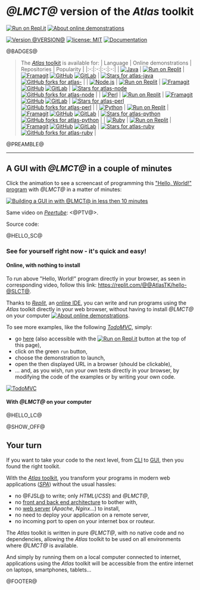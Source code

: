 # *@LMCT@* version of the *Atlas* toolkit

[![Run on Repl.it](https://q37.info/s/kpm7xhfm.png)](https://q37.info/s/@GRSS@)  [![About online demonstrations](https://img.shields.io/badge/about-online%20demonstrations-informational)](https://q37.info/s/sssznrb4)

[![Version @VERSION@](https://img.shields.io/static/v1.svg?&color=90b4ed&label=Version&message=@VERSION@&style=for-the-badge)](http://github.com/epeios-q37/atlas-@SLCT@/)
[![license: MIT](https://img.shields.io/github/license/epeios-q37/atlas-@SLCT@?color=yellow&style=for-the-badge)](https://github.com/epeios-q37/atlas-@SLCT@/blob/master/LICENSE)
[![Documentation](https://img.shields.io/static/v1?label=documentation&message=atlastk.org&color=ff69b4&style=for-the-badge)](https://atlastk.org)  

@BADGES@

<!--
Si la table ci-dessous est modifiée, alors modifier également (pages du site atlastk.org) :
- la page 'Home' ;
- la page 'Online demonstrations' ;
-->

> The [*Atlas* toolkit](https://atlastk.org) is available for:
> | Language | Online demonstrations | Repositories | Popularity |
> |:-:|:-:|:-:|:-:|
> | [![Java](https://img.shields.io/static/v1?label=&message=Java&logo=java&color=lightblue&logoColor=black)](https://q37.info/s/qtnkp9w4) | [![Run on Replit](https://q37.info/s/kpm7xhfm.png)](https://q37.info/s/3vwk3h3n) | [![Framagit](https://img.shields.io/static/v1?label=&message=Framagit&logo=git&color=lightgreen&logoColor=black)](https://framagit.org/epeios-q37/atlas-java) [![GitHub](https://img.shields.io/static/v1?label=&message=GitHub&logo=github&color=lightgreen&logoColor=black)](https://github.com/epeios-q37/atlas-java) [![GitLab](https://img.shields.io/static/v1?label=&message=GitLab&logo=gitlab&color=lightgreen&logoColor=black)](https://gitlab.com/epeios-q37/atlas-java) | [![Stars for atlas-java](https://img.shields.io/github/stars/epeios-q37/atlas-java.svg?style=social)](https://github.com/epeios-q37/atlas-java/stargazers) [![GitHub forks for atlas-](https://img.shields.io/github/forks/epeios-q37/atlas-java.svg?style=social)](https://github.com/epeios-q37/atlas-java/network/) |
> | [![Node.js](https://img.shields.io/static/v1?label=&message=Node.js&logo=nodedotjs&color=lightblue&logoColor=black)](https://q37.info/s/3d7hr733) | [![Run on Replit](https://q37.info/s/kpm7xhfm.png)](https://q37.info/s/st7gccd4) | [![Framagit](https://img.shields.io/static/v1?label=&message=Framagit&logo=git&color=lightgreen&logoColor=black)](https://framagit.org/epeios-q37/atlas-node) [![GitHub](https://img.shields.io/static/v1?label=&message=GitHub&logo=github&color=lightgreen&logoColor=black)](https://github.com/epeios-q37/atlas-node) [![GitLab](https://img.shields.io/static/v1?label=&message=GitLab&logo=gitlab&color=lightgreen&logoColor=black)](https://gitlab.com/epeios-q37/atlas-node) | [![Stars for atlas-node](https://img.shields.io/github/stars/epeios-q37/atlas-node.svg?style=social)](https://github.com/epeios-q37/atlas-node/stargazers) [![GitHub forks for atlas-node](https://img.shields.io/github/forks/epeios-q37/atlas-node.svg?style=social)](https://github.com/epeios-q37/atlas-node/network/) |
> | [![Perl](https://img.shields.io/static/v1?label=&message=Perl&logo=perl&color=lightblue&logoColor=black)](https://q37.info/s/4nvmwjgg) | [![Run on Replit](https://q37.info/s/kpm7xhfm.png)](https://q37.info/s/h3h34zgq) | [![Framagit](https://img.shields.io/static/v1?label=&message=Framagit&logo=git&color=lightgreen&logoColor=black)](https://framagit.org/epeios-q37/atlas-perl) [![GitHub](https://img.shields.io/static/v1?label=&message=GitHub&logo=github&color=lightgreen&logoColor=black)](https://github.com/epeios-q37/atlas-perl) [![GitLab](https://img.shields.io/static/v1?label=&message=GitLab&logo=gitlab&color=lightgreen&logoColor=black)](https://gitlab.com/epeios-q37/atlas-perl) | [![Stars for atlas-perl](https://img.shields.io/github/stars/epeios-q37/atlas-perl.svg?style=social)](https://github.com/epeios-q37/atlas-perl/stargazers) [![GitHub forks for atlas-perl](https://img.shields.io/github/forks/epeios-q37/atlas-perl.svg?style=social)](https://github.com/epeios-q37/atlas-perl/network/) |
> | [![Python](https://img.shields.io/static/v1?label=&message=Python&logo=python&color=lightblue&logoColor=black)](https://q37.info/s/pd7j9k4r) | [![Run on Replit](https://q37.info/s/kpm7xhfm.png)](https://q37.info/s/vwpsw73v) | [![Framagit](https://img.shields.io/static/v1?label=&message=Framagit&logo=git&color=lightgreen&logoColor=black)](https://framagit.org/epeios-q37/atlas-python) [![GitHub](https://img.shields.io/static/v1?label=&message=GitHub&logo=github&color=lightgreen&logoColor=black)](https://github.com/epeios-q37/atlas-python) [![GitLab](https://img.shields.io/static/v1?label=&message=GitLab&logo=gitlab&color=lightgreen&logoColor=black)](https://gitlab.com/epeios-q37/atlas-python) | [![Stars for atlas-python](https://img.shields.io/github/stars/epeios-q37/atlas-python.svg?style=social)](https://github.com/epeios-q37/atlas-python/stargazers) [![GitHub forks for atlas-python](https://img.shields.io/github/forks/epeios-q37/atlas-python.svg?style=social)](https://github.com/epeios-q37/atlas-python/network/) |
> | [![Ruby](https://img.shields.io/static/v1?label=&message=Ruby&logo=ruby&color=lightblue&logoColor=black)](https://q37.info/s/gkfj3zpz) | [![Run on Replit](https://q37.info/s/kpm7xhfm.png)](https://q37.info/s/9thdtmjg) | [![Framagit](https://img.shields.io/static/v1?label=&message=Framagit&logo=git&color=lightgreen&logoColor=black)](https://framagit.org/epeios-q37/atlas-ruby) [![GitHub](https://img.shields.io/static/v1?label=&message=GitHub&logo=github&color=lightgreen&logoColor=black)](https://github.com/epeios-q37/atlas-ruby) [![GitLab](https://img.shields.io/static/v1?label=&message=GitLab&logo=gitlab&color=lightgreen&logoColor=black)](https://gitlab.com/epeios-q37/atlas-ruby) | [![Stars for atlas-ruby](https://img.shields.io/github/stars/epeios-q37/atlas-ruby.svg?style=social)](https://github.com/epeios-q37/atlas-ruby/stargazers) [![GitHub forks for atlas-ruby](https://img.shields.io/github/forks/epeios-q37/atlas-ruby.svg?style=social)](https://github.com/epeios-q37/atlas-ruby/network/) |

@PREAMBLE@

---

## A GUI with *@LMCT@* in a couple of minutes

Click the animation to see a screencast of programming this ["Hello, World!" program](https://en.wikipedia.org/wiki/%22Hello,_World!%22_program) with *@LMCT@* in a matter of minutes:

[![Building a GUI in with *@LMCT@* in less then 10 minutes](https://q37.info/s/qp4z37pg.gif)](@YTV@)

Same video on [*Peertube*](https://en.wikipedia.org/wiki/PeerTube): <@PTV@>.

Source code:

@HELLO_SC@

### See for yourself right now - it's quick and easy!

#### Online, with nothing to install

To run above "Hello, World!" program directly in your browser, as seen in corresponding video, follow this link: <https://replit.com/@@AtlasTK/hello-@SLCT@>.

Thanks to [*Replit*](https://q37.info/s/mxmgq3qm), an [online IDE](https://q37.info/s/zzkzbdw7), you can write and run programs using the *Atlas* toolkit directly in your web browser, without having to install *@LMCT@* on your computer [![About online demonstrations](https://img.shields.io/badge/about-online%20demonstrations-informational)](https://q37.info/s/sssznrb4).

To see more examples, like the following [*TodoMVC*](http://todomvc.com/), simply:
- go [here](https://q37.info/s/@GRSS@) (also accessible with the [![Run on Repl.it](https://q37.info/s/kpm7xhfm.png)](https://q37.info/s/@GRSS@) button at the top of this page),
- click on the green `run` button,
- choose the demonstration to launch,
- open the then displayed URL in a browser (should be clickable), 
- … and, as you wish, run your own tests directly in your browser, by modifying the code of the examples or by writing your own code.

[![TodoMVC](https://q37.info/download/TodoMVC.gif "The TodoMVC application made with the Atlas toolkit")](https://q37.info/s/@GRSS@)

#### With *@LMCT@* on your computer

@HELLO_LC@

@SHOW_OFF@

## Your turn

If you want to take your code to the next level, from [CLI](https://q37.info/s/cnh9nrw9) to [GUI](https://q37.info/s/hw9n3pjs), then you found the right toolkit.

With the [*Atlas* toolkit](http://atlastk.org/), you transform your programs in modern web applications ([*SPA*](https://q37.info/s/7sbmxd3j)) without the usual hassles:
- no @FJSL@ to write; only *HTML*(/*CSS*) and *@LMCT@*,
- no [front and back end architecture](https://q37.info/s/px7hhztd) to bother with,
- no [web server](https://q37.info/s/n3hpwsht) (*Apache*, *Nginx*…) to install,
- no need to deploy your application on a remote server,
- no incoming port to open on your internet box or routeur.

The *Atlas* toolkit is written in pure *@LMCT@*, with no native code and no dependencies, allowing the *Atlas* toolkit to be used on all environments where *@LMCT@* is available. 

And simply by running them on a local computer connected to internet, applications using the *Atlas* toolkit will be accessible from the entire internet on laptops, smartphones, tablets…

@FOOTER@
